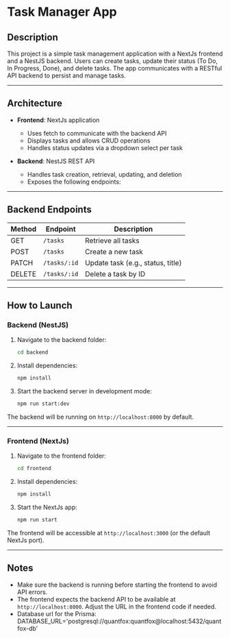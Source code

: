
# Task Manager App

## Description

This project is a simple task management application with a NextJs frontend and a NestJS backend.
Users can create tasks, update their status (To Do, In Progress, Done), and delete tasks.
The app communicates with a RESTful API backend to persist and manage tasks.

---

## Architecture

- **Frontend**: NextJs application
  - Uses fetch to communicate with the backend API
  - Displays tasks and allows CRUD operations
  - Handles status updates via a dropdown select per task

- **Backend**: NestJS REST API
  - Handles task creation, retrieval, updating, and deletion
  - Exposes the following endpoints:

---

## Backend Endpoints

| Method | Endpoint      | Description                             |
|--------|---------------|-------------------------------------|
| GET    | `/tasks`      | Retrieve all tasks                   |
| POST   | `/tasks`      | Create a new task                   |
| PATCH  | `/tasks/:id`  | Update task (e.g., status, title)   |
| DELETE | `/tasks/:id`  | Delete a task by ID                 |

---

## How to Launch

### Backend (NestJS)

1. Navigate to the backend folder:
   ```bash
   cd backend
   ```

2. Install dependencies:
   ```bash
   npm install
   ```

3. Start the backend server in development mode:
   ```bash
   npm run start:dev
   ```

The backend will be running on `http://localhost:8000` by default.

---

### Frontend (NextJs)

1. Navigate to the frontend folder:
   ```bash
   cd frontend
   ```

2. Install dependencies:
   ```bash
   npm install
   ```

3. Start the NextJs app:
   ```bash
   npm run start
   ```

The frontend will be accessible at `http://localhost:3000` (or the default NextJs port).

---

## Notes

- Make sure the backend is running before starting the frontend to avoid API errors.
- The frontend expects the backend API to be available at `http://localhost:8000`. Adjust the URL in the frontend code if needed.
- Database url for the Prisma: DATABASE_URL='postgresql://quantfox:quantfox@localhost:5432/quantfox-db'
